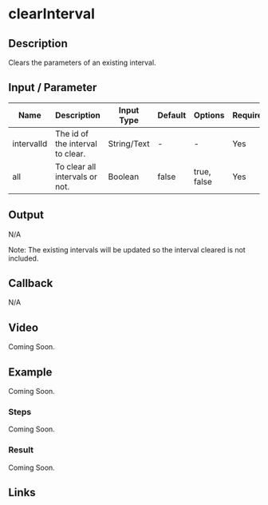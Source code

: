 ﻿# clearInterval

## Description

Clears the parameters of an existing interval.

## Input / Parameter

| Name | Description | Input Type | Default | Options | Required |
| ------ | ------ | ------ | ------ | ------ | ------ |
| intervalId | The id of the interval to clear. | String/Text | - | - | Yes |
| all | To clear all intervals or not. | Boolean | false | true, false | Yes |

## Output

N/A

Note: The existing intervals will be updated so the interval cleared is not included.

## Callback

N/A

## Video

Coming Soon.

<!-- Format: [![Video]({image-path})]({url-link}) -->

## Example

Coming Soon.

<!-- Share a scenario, like a user requirements. -->

### Steps

Coming Soon.

<!-- Show the steps and share some screenshots.

1. .....

Format: ![]({image-path}) -->

### Result

Coming Soon.

<!-- Explain the output.

Format: ![]({image-path}) -->

## Links